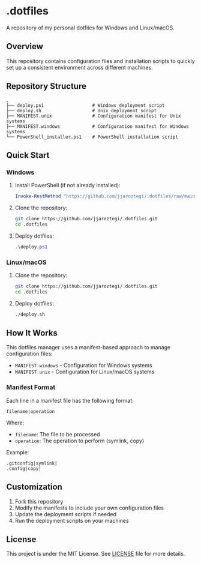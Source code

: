# .dotfiles

A repository of my personal dotfiles for Windows and Linux/macOS.

## Overview

This repository contains configuration files and installation scripts to quickly set up a consistent environment across different machines.

## Repository Structure

```
.
├── deploy.ps1                  # Windows deployment script
├── deploy.sh                   # Unix deployment script
├── MANIFEST.unix               # Configuration manifest for Unix systems
├── MANIFEST.windows            # Configuration manifest for Windows systems
└── PowerShell_installer.ps1    # PowerShell installation script
```

## Quick Start

### Windows

1. Install PowerShell (if not already installed):
   ```powershell
   Invoke-RestMethod "https://github.com/jjaroztegi/.dotfiles/raw/main/PowerShell_installer.ps1" | Invoke-Expression
   ```

2. Clone the repository:
   ```bash
   git clone https://github.com/jjaroztegi/.dotfiles.git
   cd .dotfiles
   ```

3. Deploy dotfiles:
   ```powershell
   .\deploy.ps1
   ```

### Linux/macOS

1. Clone the repository:
   ```bash
   git clone https://github.com/jjaroztegi/.dotfiles.git
   cd .dotfiles
   ```

2. Deploy dotfiles:
   ```bash
   ./deploy.sh
   ```

## How It Works

This dotfiles manager uses a manifest-based approach to manage configuration files:

- `MANIFEST.windows` - Configuration for Windows systems
- `MANIFEST.unix` - Configuration for Linux/macOS systems

### Manifest Format

Each line in a manifest file has the following format:
```
filename|operation
```

Where:
- `filename`: The file to be processed
- `operation`: The operation to perform (symlink, copy)

Example:
```
.gitconfig|symlink|
.config|copy|
```

## Customization

1. Fork this repository
2. Modify the manifests to include your own configuration files
3. Update the deployment scripts if needed
4. Run the deployment scripts on your machines

## License

This project is under the MIT License. See [LICENSE](LICENSE) file for more details.
